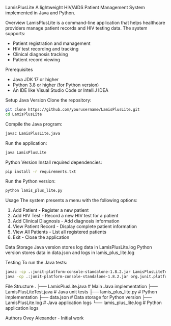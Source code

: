 LamisPlusLite
A lightweight HIV/AIDS Patient Management System implemented in Java and Python.

Overview
LamisPlusLite is a command-line application that helps healthcare providers manage patient records and HIV testing data. The system supports:
- Patient registration and management
- HIV test recording and tracking
- Clinical diagnosis tracking
- Patient record viewing

Prerequisites
- Java JDK 17 or higher
- Python 3.8 or higher (for Python version)
- An IDE like Visual Studio Code or IntelliJ IDEA

Setup
Java Version
Clone the repository:
```bash
git clone https://github.com/yourusername/LamisPlusLite.git
cd LamisPlusLite
```
Compile the Java program:
```bash
javac LamisPlusLite.java
```
Run the application:
```bash
java LamisPlusLite
```

Python Version
Install required dependencies:
```bash
pip install -r requirements.txt
```
Run the Python version:
```bash
python lamis_plus_lite.py
```

Usage
The system presents a menu with the following options:

1. Add Patient - Register a new patient
2. Add HIV Test - Record a new HIV test for a patient
3. Add Clinical Diagnosis - Add diagnosis information
4. View Patient Record - Display complete patient information
5. View All Patients - List all registered patients
6. Exit - Close the application

Data Storage
Java version stores log data in LamisPlusLite.log
Python version stores data in data.json and logs in lamis_plus_lite.log

Testing
To run the Java tests:
```bash
javac -cp .:junit-platform-console-standalone-1.8.2.jar LamisPlusLiteTest.java
java -cp .:junit-platform-console-standalone-1.8.2.jar org.junit.platform.console.ConsoleLauncher --class-path . --scan-class-path
```

File Structure
.
├── LamisPlusLite.java        # Main Java implementation
├── LamisPlusLiteTest.java    # Java unit tests
├── lamis_plus_lite.py        # Python implementation
├── data.json                 # Data storage for Python version
├── LamisPlusLite.log        # Java application logs
└── lamis_plus_lite.log      # Python application logs


Authors
Ovey Alexander - Initial work
